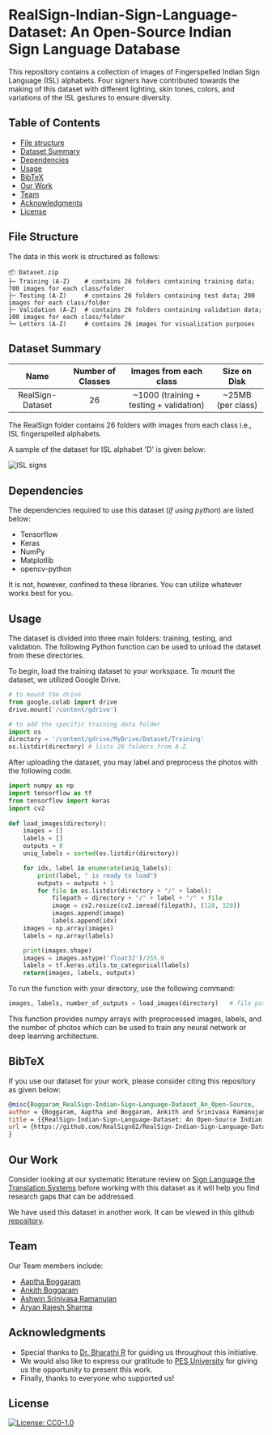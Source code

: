 # RealSign-Indian-Sign-Language-Dataset: An Open-Source Indian Sign Language Database
This repository contains a collection of images of Fingerspelled Indian Sign Language (ISL) alphabets. Four signers have contributed towards the making of this dataset with different lighting, skin tones, colors, and variations of the ISL gestures to ensure diversity.
  
## Table of Contents
 
- [File structure](#file-structure)
- [Dataset Summary](#dataset-summary) 
- [Dependencies](#dependencies)
- [Usage](#usage)
- [BibTeX](#bibtex)
- [Our Work](#our-work)
- [Team](#team)
- [Acknowledgments](#acknowledgments)
- [License](#license)
  
   
## File Structure

The data in this work is structured as follows:

```
📦 Dataset.zip
├─ Training (A-Z)    # contains 26 folders containing training data; 700 images for each class/folder
├─ Testing (A-Z)     # contains 26 folders containing test data; 200 images for each class/folder
├─ Validation (A-Z)  # contains 26 folders containing validation data; 100 images for each class/folder
└─ Letters (A-Z)     # contains 26 images for visualization purposes
```
  
## Dataset Summary


|       Name       | Number of Classes |          Images from each class         |    Size on Disk    |
|:----------------:|:-----------------:|:---------------------------------------:|:------------------:|
| RealSign-Dataset |         26        | ~1000 (training + testing + validation) | ~25MB (per class) |

The RealSign folder contains 26 folders with images from each class i.e., ISL fingerspelled alphabets. 

A sample of the dataset for ISL alphabet 'D' is given below:

![ISL signs](https://user-images.githubusercontent.com/56569120/235040509-5a08605a-673e-4139-92a9-aa82bf706b36.png)
  
  
## Dependencies
The dependencies required to use this dataset (_if using python_) are listed below:
- Tensorflow
- Keras
- NumPy 
- Matplotlib
- opencv-python

It is not, however, confined to these libraries. You can utilize whatever works best for you.
  
  
## Usage
The dataset is divided into three main folders: training, testing, and validation. The following Python function can be used to unload the dataset from these directories.

To begin, load the training dataset to your workspace. To mount the dataset, we utilized Google Drive.

```python
# to mount the drive
from google.colab import drive
drive.mount('/content/gdrive')

# to add the specific training data folder
import os
directory = '/content/gdrive/MyDrive/Dataset/Training'
os.listdir(directory) # lists 26 folders from A-Z
```

After uploading the dataset, you may label and preprocess the photos with the following code.

```python
import numpy as np
import tensorflow as tf
from tensorflow import keras
import cv2
    
def load_images(directory):
    images = []
    labels = []
    outputs = 0
    uniq_labels = sorted(os.listdir(directory))

    for idx, label in enumerate(uniq_labels):
        print(label, " is ready to load")
        outputs = outputs + 1
        for file in os.listdir(directory + "/" + label):
            filepath = directory + "/" + label + "/" + file
            image = cv2.resize(cv2.imread(filepath), (128, 128))
            images.append(image)
            labels.append(idx)
    images = np.array(images)
    labels = np.array(labels)

    print(images.shape)
    images = images.astype('float32')/255.0
    labels = tf.keras.utils.to_categorical(labels)
    return(images, labels, outputs)
```
  
To run the function with your directory, use the following command:
  
```python
images, labels, number_of_outputs = load_images(directory)   # file path containing training image data folder
```
  
This function provides numpy arrays with preprocessed images, labels, and the number of photos which can be used to train any neural network or deep learning architecture.
  
  
## BibTeX

If you use our dataset for your work, please consider citing this repository as given below:

```bibtex
@misc{Boggaram_RealSign-Indian-Sign-Language-Dataset_An_Open-Source,
author = {Boggaram, Aaptha and Boggaram, Ankith and Srinivasa Ramanujan, Ashwin and Sharma, Aryan and R, Bharathi},
title = {{RealSign-Indian-Sign-Language-Dataset: An Open-Source Indian Sign Language Database}},
url = {https://github.com/RealSign62/RealSign-Indian-Sign-Language-Dataset}
}
```

## Our Work
  
Consider looking at our systematic literature review on [Sign Language the Translation Systems](https://www.igi-global.com/article/sign-language-translation-systems/311448) before working with this dataset as it will help you find research gaps that can be addressed.

We have used this dataset in another work. It can be viewed in this github [repository](https://github.com/RealSign62/RealSign-Bidirectional_Sign_Language_Translator). 
 
 
## Team
  
Our Team members include: 
- [Aaptha Boggaram](https://www.linkedin.com/in/aaptha-boggaram)
- [Ankith Boggaram](https://www.linkedin.com/in/ankith-boggaram/)
- [Ashwin Srinivasa Ramanujan](https://www.linkedin.com/in/ashwin-sr-355633221/)
- [Aryan Rajesh Sharma](https://www.linkedin.com/in/aryans29/)
 
  
## Acknowledgments

- Special thanks to [Dr. Bharathi R](https://www.linkedin.com/in/dr-bharathi-r-a1b39752/) for guiding us throughout this initiative.
- We would also like to express our gratitude to [PES University](https://pes.edu/) for giving us the opportunity to present this work.
- Finally, thanks to everyone who supported us!
  
   
## License
[![License: CC0-1.0](https://img.shields.io/badge/License-CC0_1.0-lightgrey.svg)](http://creativecommons.org/publicdomain/zero/1.0/)


